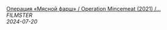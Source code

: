 <!--2024-07-20 11:36:41-->
<div class="yb">
  <a class="nodecor" href="/index.html?filmy/operaciya_myasnoj_farsh_operation_mincemeat_2021_drama_voennyj">
    <img class="preview" data-videoid="TrILfUS6XXg" src="https://i1.ytimg.com/vi/TrILfUS6XXg/hqdefault.jpg" align="middle" alt="">
  </a>
  <div class="inlbl text">
    <a class="nodecor" href="/index.html?filmy/operaciya_myasnoj_farsh_operation_mincemeat_2021_drama_voennyj">Операция «Мясной фарш» / Operation Mincemeat (2021) /...</a><br>
    <i class="smaller2">FILMSTER</i><br>
    <i class="smaller3">2024-07-20</i>
  </div>
</div>
